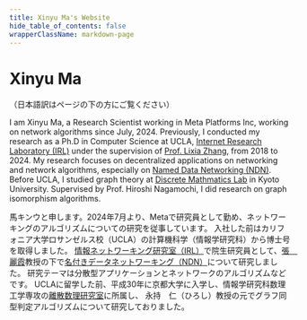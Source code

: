 ```yaml
---
title: Xinyu Ma's Website
hide_table_of_contents: false
wrapperClassName: markdown-page
---
```


# Xinyu Ma

（日本語訳はページの下の方にご覧ください）

I am Xinyu Ma, a Research Scientist working in Meta Platforms Inc, working on network algorithms since July, 2024.
Previously, I conducted my research as a Ph.D in Computer Science at UCLA, [Internet Research Laboratory (IRL)](https://irl.cs.ucla.edu) under the supervision of [Prof. Lixia Zhang](http://www.cs.ucla.edu/~lixia/), from 2018 to 2024.
My research focuses on decentralized applications on networking and network algorithms, especially on [Named Data Networking (NDN)](https://named-data.net).
Before UCLA, I studied graph theory at [Discrete Mathmatics Lab](https://www-or.amp.i.kyoto-u.ac.jp/index.html) in Kyoto University.
Supervised by Prof. Hiroshi Nagamochi, I did research on graph isomorphism algorithms.

馬キンウと申します。2024年7月より、Metaで研究員として勤め、ネットワーキングのアルゴリズムについての研究を従事しています。
入社した前はカリフォニア大学ロサンゼルス校（UCLA）の計算機科学（情報学研究科）から博士号を取得しました。
[情報ネットワーキング研究室（IRL）](https://irl.cs.ucla.edu)で院生研究員として、[張　麗霞](http://www.cs.ucla.edu/~lixia/)教授の下で[名付きデータネットワーキング（NDN）](https://named-data.net)について研究しました。
研究テーマは分散型アプリケーションとネットワークのアルゴリズムなどです。
UCLAに留学した前、平成30年に京都大学に入学し、情報学研究科数理工学専攻の[離散数理研究室](https://www-or.amp.i.kyoto-u.ac.jp/index.html)に所属し、
永持　仁（ひろし）教授の元でグラフ同型判定アルゴリズムについて研究しておりました。
